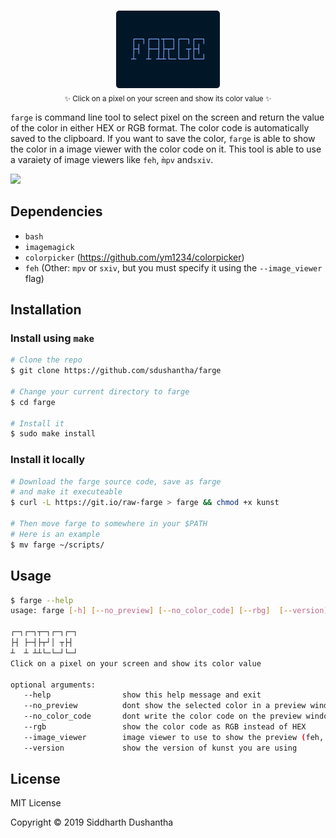 <p align="center"><img src="extra/farge_logo.png"><br><sub>✨ Click on a pixel on your screen and show its color value ✨</sub></p>

```farge``` is command line tool to select pixel on the screen and return the
value of the color in either HEX or RGB format. The color code is
automatically saved to the clipboard. If you want to save the color, 
```farge``` is able to show the color in a image viewer with the color code on
it. This tool is able to use a varaiety of image viewers like ```feh```,
```m̀pv``` and```sxiv```.

<p align="left">
<img src="extra/farge.gif">
</a>
</p>

## Dependencies
- ```bash```
- ```imagemagick```
- ```colorpicker``` (https://github.com/ym1234/colorpicker)
- ```feh``` (Other: ```mpv``` or ```sxiv```, but you must specify it using the ```--image_viewer``` flag)


## Installation
### Install using ```make```
```bash
# Clone the repo
$ git clone https://github.com/sdushantha/farge

# Change your current directory to farge
$ cd farge

# Install it
$ sudo make install
```

### Install it locally

```bash
# Download the farge source code, save as farge
# and make it executeable
$ curl -L https://git.io/raw-farge > farge && chmod +x kunst

# Then move farge to somewhere in your $PATH
# Here is an example
$ mv farge ~/scripts/
```

## Usage
```bash
$ farge --help
usage: farge [-h] [--no_preview] [--no_color_code] [--rbg]  [--version]
 
┌─┐┌─┐┬─┐┌─┐┌─┐
├┤ ├─┤├┬┘│ ┬├┤ 
┴  ┴ ┴┴└─└─┘└─┘
Click on a pixel on your screen and show its color value

optional arguments:
   --help                show this help message and exit
   --no_preview          dont show the selected color in a preview window
   --no_color_code       dont write the color code on the preview window
   --rgb                 show the color code as RGB instead of HEX
   --image_viewer        image viewer to use to show the preview (feh, mpv, sxiv)
   --version             show the version of kunst you are using
```

## License
MIT License

Copyright © 2019 Siddharth Dushantha
